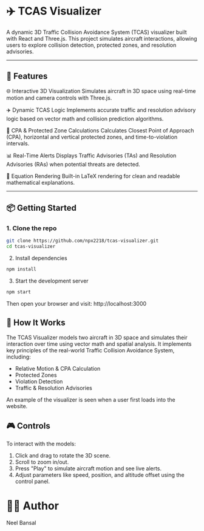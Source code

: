 # ✈️ TCAS Visualizer

A dynamic 3D Traffic Collision Avoidance System (TCAS) visualizer built with React and Three.js. This project simulates aircraft interactions, allowing users to explore collision detection, protected zones, and resolution advisories.

---

## 🚀 Features

🌐 Interactive 3D Visualization
Simulates aircraft in 3D space using real-time motion and camera controls with Three.js.

✈️ Dynamic TCAS Logic
Implements accurate traffic and resolution advisory logic based on vector math and collision prediction algorithms.

🧠 CPA & Protected Zone Calculations
Calculates Closest Point of Approach (CPA), horizontal and vertical protected zones, and time-to-violation intervals.

📊 Real-Time Alerts
Displays Traffic Advisories (TAs) and Resolution Advisories (RAs) when potential threats are detected.

🧮 Equation Rendering
Built-in LaTeX rendering for clean and readable mathematical explanations.

---

## 📦 Getting Started

### 1. Clone the repo

```bash
git clone https://github.com/npx2218/tcas-visualizer.git
cd tcas-visualizer
```

2. Install dependencies

```bash
npm install
```

3. Start the development server

```bash
npm start
```

Then open your browser and visit: http://localhost:3000

## 🧠 How It Works

The TCAS Visualizer models two aircraft in 3D space and simulates their interaction over time using vector math and spatial analysis. It implements key principles of the real-world Traffic Collision Avoidance System, including:

- Relative Motion & CPA Calculation
- Protected Zones
- Violation Detection
- Traffic & Resolution Advisories

An example of the visualizer is seen when a user first loads into the website.

## 🎮 Controls

To interact with the models:

1. Click and drag to rotate the 3D scene.
2. Scroll to zoom in/out.
3. Press "Play" to simulate aircraft motion and see live alerts.
4. Adjust parameters like speed, position, and altitude offset using the control panel.

# 🧑‍💻 Author

Neel Bansal
